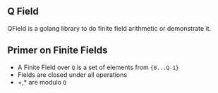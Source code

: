 ## Q Field

QField is a golang library to do finite field arithmetic or demonstrate it.

## Primer on Finite Fields

* A Finite Field over `Q` is a set of elements from `{0...Q-1}` 
* Fields are closed under all operations
* +,* are modulo `Q`